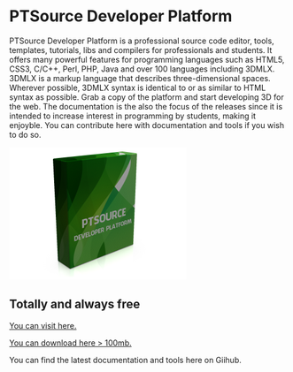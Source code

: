 # PTSource Developer Platform
PTSource Developer Platform is a professional source code editor, tools, templates, tutorials, libs and compilers for professionals and students. It offers many powerful features for programming languages such as HTML5, CSS3, C/C++, Perl, PHP, Java and over 100 languages including 3DMLX.
3DMLX is a markup language that describes three-dimensional spaces. Wherever possible, 3DMLX syntax is identical to or as similar to HTML syntax as possible. Grab a copy of the platform and start developing 3D for the web.
The documentation is the also the focus of the releases since it is intended to increase interest in programming by students, making it enjoyble. You can contribute here with documentation and tools if you wish to do so.

![Box Shot](/images/box.png)

## Totally and always free

[You can visit here.](https://platform.ptsource.eu/)

[You can download here > 100mb.](http://bit.ly/2ngpeKG)

You can find the latest documentation and tools here on Giihub.
